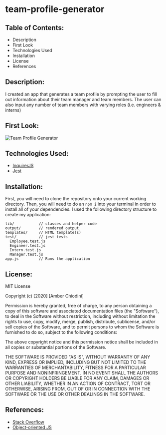 # team-profile-generator

## Table of Contents: 
* Description 
* First Look 
* Technologies Used
* Installation 
* License 
* References 

## Description:
I created an app that generates a team profile by prompting the user to fill out information about their team manager and team members. The user can also input any number of team members with varying roles (i.e. engineers & interns) 

## First Look: 
![Team Profile Generator](https://user-images.githubusercontent.com/69092983/111232314-dd682a00-85b8-11eb-9631-90d0c0accf78.png)

## Technologies Used:
* [InquirerJS](https://www.npmjs.com/package/inquirer)
* [Jest](https://jestjs.io/) 

## Installation:
First, you will need to clone the repository onto your current working directory. Then, you will need to do an ```npm i``` into your terminal in order to install all of your dependencies. I used the following directory structure to create my application: 

```
lib/           // classes and helper code
output/        // rendered output
templates/     // HTML template(s)
test/          // jest tests
  Employee.test.js
  Engineer.test.js
  Intern.test.js
  Manager.test.js
app.js         // Runs the application
```

## License: 
MIT License

Copyright (c) [2020] [Amber Chiodini]

Permission is hereby granted, free of charge, to any person obtaining a copy
of this software and associated documentation files (the "Software"), to deal
in the Software without restriction, including without limitation the rights
to use, copy, modify, merge, publish, distribute, sublicense, and/or sell
copies of the Software, and to permit persons to whom the Software is
furnished to do so, subject to the following conditions:

The above copyright notice and this permission notice shall be included in all
copies or substantial portions of the Software.

THE SOFTWARE IS PROVIDED "AS IS", WITHOUT WARRANTY OF ANY KIND, EXPRESS OR
IMPLIED, INCLUDING BUT NOT LIMITED TO THE WARRANTIES OF MERCHANTABILITY,
FITNESS FOR A PARTICULAR PURPOSE AND NONINFRINGEMENT. IN NO EVENT SHALL THE
AUTHORS OR COPYRIGHT HOLDERS BE LIABLE FOR ANY CLAIM, DAMAGES OR OTHER
LIABILITY, WHETHER IN AN ACTION OF CONTRACT, TORT OR OTHERWISE, ARISING FROM,
OUT OF OR IN CONNECTION WITH THE SOFTWARE OR THE USE OR OTHER DEALINGS IN THE
SOFTWARE.

## References: 
* [Stack Overflow](https://stackoverflow.com/) 
* [Object-oriented JS](https://developer.mozilla.org/en-US/docs/Learn/JavaScript/Objects/Object-oriented_JS)